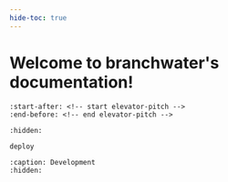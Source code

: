 ```yaml
---
hide-toc: true
---
```


# Welcome to branchwater's documentation!

```{include} ../README.md
:start-after: <!-- start elevator-pitch -->
:end-before: <!-- end elevator-pitch -->
```

```{toctree}
:hidden:

deploy
```

```{toctree}
:caption: Development
:hidden:
```
